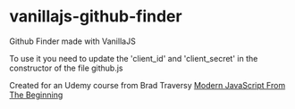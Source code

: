 # vanillajs-github-finder
Github Finder made with VanillaJS

To use it you need to update the 'client_id' and 'client_secret' in the constructor of the file github.js

Created for an Udemy course from Brad Traversy [Modern JavaScript From The Beginning](https://www.udemy.com/course/modern-javascript-from-the-beginning/)
